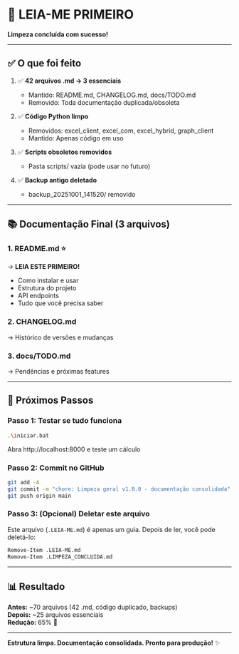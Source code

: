 # 🎯 LEIA-ME PRIMEIRO

**Limpeza concluída com sucesso!**

---

## ✅ O que foi feito

1. ✅ **42 arquivos .md → 3 essenciais**
   - Mantido: README.md, CHANGELOG.md, docs/TODO.md
   - Removido: Toda documentação duplicada/obsoleta

2. ✅ **Código Python limpo**
   - Removidos: excel_client, excel_com, excel_hybrid, graph_client
   - Mantido: Apenas código em uso

3. ✅ **Scripts obsoletos removidos**
   - Pasta scripts/ vazia (pode usar no futuro)

4. ✅ **Backup antigo deletado**
   - backup_20251001_141520/ removido

---

## 📚 Documentação Final (3 arquivos)

### 1. **README.md** ⭐
→ **LEIA ESTE PRIMEIRO!**
- Como instalar e usar
- Estrutura do projeto
- API endpoints
- Tudo que você precisa saber

### 2. **CHANGELOG.md**
→ Histórico de versões e mudanças

### 3. **docs/TODO.md**
→ Pendências e próximas features

---

## 🚀 Próximos Passos

### Passo 1: Testar se tudo funciona
```bash
.\iniciar.bat
```
Abra http://localhost:8000 e teste um cálculo

### Passo 2: Commit no GitHub
```bash
git add -A
git commit -m "chore: Limpeza geral v1.0.0 - documentação consolidada"
git push origin main
```

### Passo 3: (Opcional) Deletar este arquivo
Este arquivo (`.LEIA-ME.md`) é apenas um guia.
Depois de ler, você pode deletá-lo:
```bash
Remove-Item .LEIA-ME.md
Remove-Item .LIMPEZA_CONCLUIDA.md
```

---

## 📊 Resultado

**Antes:** ~70 arquivos (42 .md, código duplicado, backups)  
**Depois:** ~25 arquivos essenciais  
**Redução:** 65% 🎯

---

**Estrutura limpa. Documentação consolidada. Pronto para produção!** ✨
